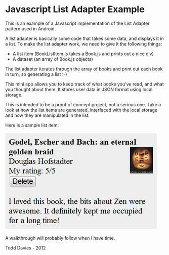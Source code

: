 Javascript List Adapter Example
=============

This is an example of a Javascript implementation of the List Adapter pattern used in Android.

A list adapter is basically some code that takes some data, and displays it in a list. To
make the list adapter work, we need to give it the following things:

-  A list item (BookListItem.js takes a Book.js and prints out a nice div)
-  A dataset (an array of Book.js objects)

The list adapter iterates through the array of books and print out each book in turn, so
generating a list :-)

This mini app allows you to keep track of what books you've read, and what you thought about them.
It stores user data in JSON format using local storage.

This is intended to be a proof of concept project, not a serious one. Take a look at how the
list items are generated, interfaced with the local storage and how they are manipulated in the list.

Here is a sample list item:

![Sample Image](https://github.com/Todd-Davies/JavascriptListAdapterExample/raw/master/sample_item.png "An example list item implementation")

A walkthrough will probably follow when I have time.

Todd Davies - 2012